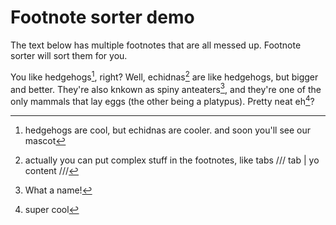# Footnote sorter demo

The text below has multiple footnotes that are all messed up. Footnote sorter will sort them for you.

You like hedgehogs[^1], right? Well, echidnas[^2] are like hedgehogs, but bigger and better. They're
also knkown as spiny anteaters[^3], and they're one of the only mammals
that lay eggs (the other
being a platypus). Pretty neat eh[^4]?

[^1]: hedgehogs are cool, but echidnas are cooler.
and soon you'll see our mascot
[^2]: actually
    you can put complex stuff in the footnotes, like tabs
    /// tab | yo
    content
    ///
[^3]: What a name!
[^4]: super cool